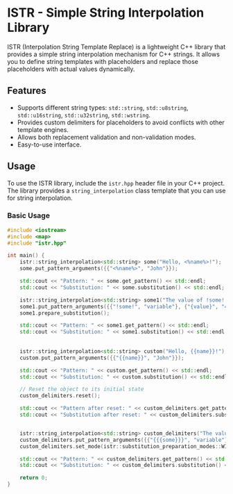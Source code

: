 # ISTR - Simple String Interpolation Library

ISTR (Interpolation String Template Replace) is a lightweight C++ library that provides a simple string interpolation mechanism for C++ strings. It allows you to define string templates with placeholders and replace those placeholders with actual values dynamically.

## Features

- Supports different string types: `std::string`, `std::u8string`, `std::u16string`, `std::u32string`, `std::wstring`.
- Provides custom delimiters for placeholders to avoid conflicts with other template engines.
- Allows both replacement validation and non-validation modes.
- Easy-to-use interface.

## Usage

To use the ISTR library, include the `istr.hpp` header file in your C++ project. The library provides a `string_interpolation` class template that you can use for string interpolation.

### Basic Usage

```cpp
#include <iostream>
#include <map>
#include "istr.hpp"

int main() {
    istr::string_interpolation<std::string> some("Hello, <%name%>!");
    some.put_pattern_arguments({{"<%name%>", "John"}});

    std::cout << "Pattern: " << some.get_pattern() << std::endl;
    std::cout << "Substitution: " << some.substitution() << std::endl;

    istr::string_interpolation<std::string> some1("The value of !some! is {value}.");
    some1.put_pattern_arguments({{"!some!", "variable"}, {"{value}", "42"}});
    some1.prepare_substitution();

    std::cout << "Pattern: " << some1.get_pattern() << std::endl;
    std::cout << "Substitution: " << some1.substitution() << std::endl;
    
    
    istr::string_interpolation<std::string> custom("Hello, {{name}}!");
    custom.put_pattern_arguments({{"{{name}}", "John"}});

    std::cout << "Pattern: " << custom.get_pattern() << std::endl;
    std::cout << "Substitution: " << custom.substitution() << std::endl;

    // Reset the object to its initial state
    custom_delimiters.reset();

    std::cout << "Pattern after reset: " << custom_delimiters.get_pattern() << std::endl;
    std::cout << "Substitution after reset: " << custom_delimiters.substitution() << std::endl;


    istr::string_interpolation<std::string> custom_delimiters("The value of {{{some}}} is {value}.");
    custom_delimiters.put_pattern_arguments({{"{{{some}}}", "variable"}});
    custom_delimiters.set_mode(istr::substitution_preparation_modes::WITHOUT_REPLACEMENT_VALIDATION);

    std::cout << "Pattern: " << custom_delimiters.get_pattern() << std::endl;
    std::cout << "Substitution: " << custom_delimiters.substitution() << std::endl;

    return 0;
}
